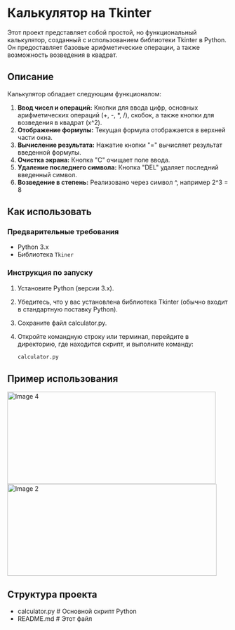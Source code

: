 # Калькулятор на Tkinter

Этот проект представляет собой простой, но функциональный калькулятор, созданный с использованием библиотеки Tkinter в Python. Он предоставляет базовые арифметические операции, а также возможность возведения в квадрат. 

## Описание

Калькулятор обладает следующим функционалом:

1. **Ввод чисел и операций:** Кнопки для ввода цифр, основных арифметических операций (+, -, *, /), скобок, а также кнопки для возведения в квадрат (x^2).
2. **Отображение формулы:**  Текущая формула отображается в верхней части окна.
3. **Вычисление результата:** Нажатие кнопки "=" вычисляет результат введенной формулы.
4. **Очистка экрана:** Кнопка "C" очищает поле ввода.
5. **Удаление последнего символа:** Кнопка "DEL" удаляет последний введенный символ.
6. **Возведение в степень:** Реализовано через символ ^, например 2^3 = 8

## Как использовать

### Предварительные требования

*   Python 3.x
*   Библиотека `Tkiner`


### Инструкция по запуску

1. Установите Python (версии 3.x).
2. Убедитесь, что у вас установлена библиотека Tkinter (обычно входит в стандартную поставку Python).
3. Сохраните файл calculator.py.
4. Откройте командную строку или терминал, перейдите в директорию, где находится скрипт, и выполните команду:

    ```bash
    calculator.py
    ```

## Пример использования
<img width="475" height="210" alt="Image 4" src="https://github.com/user-attachments/assets/08f75b33-03d1-48f5-9c63-24a8f8e51125" />
<img width="477" height="209" alt="Image 2" src="https://github.com/user-attachments/assets/a0773f96-fb15-412f-a9dc-b69543371e91" />


## Структура проекта

* calculator.py      # Основной скрипт Python
* README.md           # Этот файл

